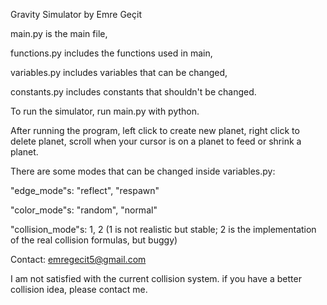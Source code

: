 Gravity Simulator by Emre Geçit

main.py is the main file,

functions.py includes the functions used in main,

variables.py includes variables that can be changed,

constants.py includes constants that shouldn't be changed.

To run the simulator, run main.py with python.

After running the program, left click to create new planet, right click to delete planet, scroll when your cursor is on a planet to feed or shrink a planet.

There are some modes that can be changed inside variables.py:

"edge_mode"s: "reflect", "respawn"

"color_mode"s: "random", "normal"

"collision_mode"s: 1, 2 (1 is not realistic but stable; 2 is the implementation of the real collision formulas, but buggy)

Contact: emregecit5@gmail.com

I am not satisfied with the current collision system. if you have a better collision idea, please contact me.
